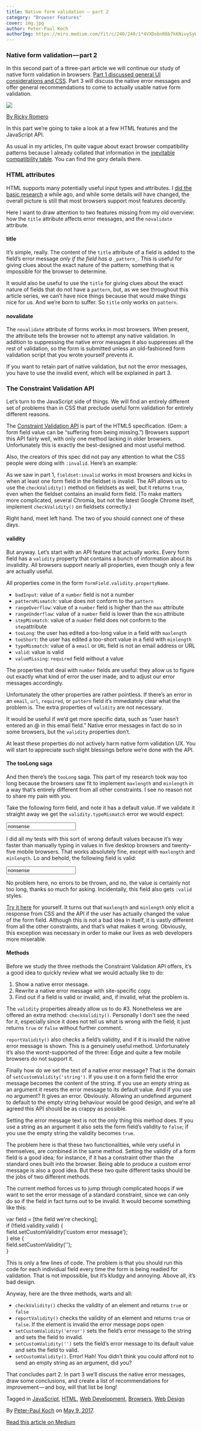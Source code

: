 ```yaml
---
title: Native form validation — part 2
category: "Browser Features"
cover: img.jpg
author: Peter-Paul Koch
authorImg: https://miro.medium.com/fit/c/240/240/1*4VXDobnR6b7kKNiuySyWTQ.jpeg
---
```


### Native form validation — part 2

In this second part of a three-part article we will continue our study of native form validation in browsers. [Part 1 discussed general UI considerations and CSS](https://medium.com/samsung-internet-dev/native-form-validation-part-1-bf8e35099f1d). Part 3 will discuss the native error messages and offer general recommendations to come to actually usable native form validation.

![](https://cdn-images-1.medium.com/max/800/1*2P0Sz5nKMeBvJ-lboKpV3w.jpeg)

[By Ricky Romero](https://www.flickr.com/photos/rickyromero/1357938629/)

In this part we’re going to take a look at a few HTML features and the JavaScript API.

As usual in my articles, I’m quite vague about exact browser compatibility patterns because I already collated that information in the [inevitable compatibility table](http://quirksmode.org/dom/forms/index.html). You can find the gory details there.

### HTML attributes

HTML supports many potentially useful input types and attributes. I [did the basic research](https://quirksmode.org/html5/inputs/) a while ago, and while some details will have changed, the overall picture is still that most browsers support most features decently.

Here I want to draw attention to two features missing from my old overview: how the `title` attribute affects error messages, and the `novalidate` attribute.

#### title

It’s simple, really. The content of the `title` attribute of a field is added to the field’s error message _only if the field has a_ `_pattern_`. This is useful for giving clues about the exact nature of the pattern; something that is impossible for the browser to determine.

It would also be useful to use the `title` for giving clues about the exact nature of fields that do not have a `pattern`, but, as we see throughout this article series, we can’t have nice things because that would make things nice for us. And we’re born to suffer. So `title` only works on `pattern`.

#### novalidate

The `novalidate` attribute of forms works in most browsers. When present, the attribute tells the browser not to attempt any native validation. In addition to suppressing the native error messages it also suppresses all the rest of validation, so the form is submitted unless an old-fashioned form validation script that you wrote yourself prevents it.

If you want to retain part of native validation, but not the error messages, you have to use the invalid event, which will be explained in part 3.

### The Constraint Validation API

Let’s turn to the JavaScript side of things. We will find an entirely different set of problems than in CSS that preclude useful form validation for entirely different reasons.

The [Constraint Validation API](https://www.w3.org/TR/html5/forms.html#constraints) is part of the HTML5 specification. (Gem: a form field value can be “suffering from being missing.”) Browsers support this API fairly well, with only one method lacking in older browsers. Unfortunately this is exactly the best-designed and most useful method.

Also, the creators of this spec did not pay any attention to what the CSS people were doing with `:invalid`. Here’s an example:

As we saw in part 1, `fieldset:invalid` works in most browsers and kicks in when at least one form field in the fieldset is invalid. The API allows us to use the `checkValidity()` method on fieldsets as well, but it returns `true`, even when the fieldset contains an invalid form field. (To make matters more complicated, several Chromia, but not the latest Google Chrome itself, implement `checkValidity()` on fieldsets correctly.)

Right hand, meet left hand. The two of you should connect one of these days.

#### validity

But anyway. Let’s start with an API feature that actually works. Every form field has a `validity` property that contains a bunch of information about its invalidity. All browsers support nearly all properties, even though only a few are actually useful.

All properties come in the form `formField.validity.propertyName`.

*   `badInput`: value of a `number` field is not a number
*   `patternMismatch`: value does not conform to the `pattern`
*   `rangeOverflow`: value of a `number` field is higher than the `max` attribute
*   `rangeUnderflow`: value of a `number` field is lower than the `min` attribute
*   `stepMismatch`: value of a `number` field does not conform to the `step`attribute
*   `tooLong`: the user has edited a too-long value in a field with `maxlength`
*   `tooShort`: the user has edited a too-short value in a field with `minlength`
*   `typeMismatch`: value of a `email` or `URL` field is not an email address or URL
*   `valid`: value is valid
*   `valueMissing`: `required` field without a value

The properties that deal with `number` fields are useful: they allow us to figure out exactly what kind of error the user made, and to adjust our error messages accordingly.

Unfortunately the other properties are rather pointless. If there’s an error in an `email`, `url`, `required`, or `pattern` field it’s immediately clear what the problem is. The extra properties of `validity` are not necessary.

It would be useful if we’d get more specific data, such as “user hasn’t entered an @ in this email field.” Native error messages in fact do so in some browsers, but the `validity` properties don’t.

At least these properties do not actively harm native form validation UX. You will start to appreciate such slight blessings before we’re done with the API.

#### The tooLong saga

And then there’s the `tooLong` saga. This part of my research took way too long because the browsers saw fit to implement `maxlength` and `minlength` in a way that’s entirely different from all other constraints. I see no reason not to share my pain with you.

Take the following form field, and note it has a default value. If we validate it straight away we get the `validity.typeMismatch` error we would expect:

<input type="URL" value="nonsense">

I did all my tests with this sort of wrong default values because it’s way faster than manually typing in values in five desktop browsers and twenty-five mobile browsers. That works absolutely fine, except with `maxlength` and `minlength`. Lo and behold, the following field is valid:

<input maxlength="5" value="nonsense">

No problem here, no errors to be thrown, and no, the value is certainly not too long, thanks so much for asking. Incidentally, this field also gets `:valid` styles.

[Try it here](https://quirksmode.org/dom/forms/examples_maxlength.html) for yourself. It turns out that `maxlength` and `minlength` only elicit a response from CSS and the API if the user has actually changed the value of the form field. Although this is not a bad idea in itself, it is vastly different from all the other constraints, and that’s what makes it wrong. Obviously, this exception was necessary in order to make our lives as web developers more miserable.

#### Methods

Before we study the three methods the Constraint Validation API offers, it’s a good idea to quickly review what we would actually like to do:

1.  Show a native error message.
2.  Rewrite a native error message with site-specific copy.
3.  Find out if a field is valid or invalid, and, if invalid, what the problem is.

The `validity` properties already allow us to do #3. Nonetheless we are offered an extra method: `checkValidity()`. Personally I don’t see the need for it, especially since it does not tell us what is wrong with the field; it just returns `true` or `false` without further comment.

`reportValidity()` also checks a field’s validity, and if it is invalid the native error message is shown. This is a genuinely useful method. Unfortunately it’s also the worst-supported of the three: Edge and quite a few mobile browsers do not support it.

Finally how do we set the text of a native error message? That is the domain of `setCustomValidity('string')`. If you use it on a form field the error message becomes the content of the string. If you use an empty string as an argument it resets the error message to its default value. And if you use no argument? It gives an error. Obviously. Allowing an undefined argument to default to the empty string behaviour would be good design, and we’re all agreed this API should be as crappy as possible.

Setting the error message text is not the only thing this method does. If you use a string as an argument it also sets the form field’s validity to `false`; if you use the empty string the validity becomes `true`.

The problem here is that these two functionalities, while very useful in themselves, are combined in the same method. Setting the validity of a form field is a good idea; for instance, if it has a constraint other than the standard ones built into the browser. Being able to produce a custom error message is also a good idea. But these two quite different tasks should be the jobs of two different methods.

The current method forces us to jump through complicated hoops if we want to set the error message of a standard constraint, since we can only do so if the field in fact turns out to be invalid. It would become something like this:

var field = \[the field we're checking\];  
if (!field.validity.valid) {  
	field.setCustomValidity('custom error message');  
} else {  
	field.setCustomValidity('');  
}

This is only a few lines of code. The problem is that you should run this code for each individual field every time the form is being readied for validation. That is not impossible, but it’s kludgy and annoying. Above all, it’s bad design.

Anyway, here are the three methods, warts and all:

*   `checkValidity()` checks the validity of an element and returns `true` or `false`
*   `reportValidity()` checks the validity of an element and returns `true` or `false`. If the element is invalid the error message pops open
*   `setCustomValidity('error')` sets the field’s error message to the string and sets the field to invalid.
*   `setCustomValidity('')` sets the field’s error message to its default value and sets the field to valid.
*   `setCustomValidity()`. Error! Hah! You didn’t think you could afford not to send an empty string as an argument, did you?

That concludes part 2. In part 3 we’ll discuss the native error messages, draw some conclusions, and create a list of recommendations for improvement — and boy, will that list be long!

Tagged in [JavaScript](https://medium.com/tag/javascript), [HTML](https://medium.com/tag/html), [Web Development](https://medium.com/tag/web-development), [Browsers](https://medium.com/tag/browsers), [Web Design](https://medium.com/tag/web-design)

By [Peter-Paul Koch](https://medium.com/@pp.koch) on [May 9, 2017](https://medium.com/p/552c78f563b).

[Read this article on Medium](https://medium.com/@pp.koch/native-form-validation-part-2-552c78f563b)
